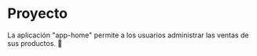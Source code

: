 # Proyecto

La aplicación "app-home" permite a los usuarios administrar las ventas de sus productos. 🛒
